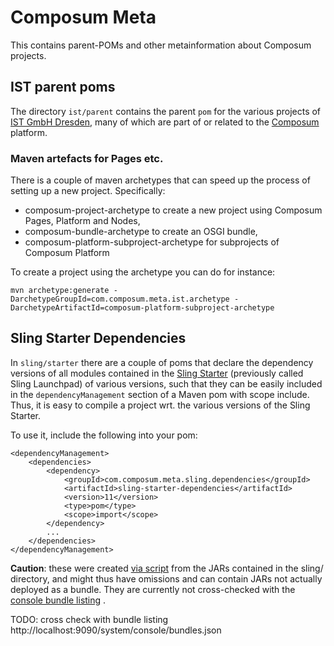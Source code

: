 # Composum Meta
This contains parent-POMs and other metainformation about Composum projects.

## IST parent poms

The directory `ist/parent` contains the parent `pom` for the various projects of [IST GmbH Dresden](https://www.ist-software.com/), many of which are part of or related to the [Composum](http://composum.com) platform.

### Maven artefacts for Pages etc.

There is a couple of maven archetypes that can speed up the process of setting up a new project. Specifically:

- composum-project-archetype to create a new project using Composum Pages, Platform and Nodes,
- composum-bundle-archetype to create an OSGI bundle,
- composum-platform-subproject-archetype for subprojects of Composum Platform

To create a project using the archetype you can do for instance:

    mvn archetype:generate -DarchetypeGroupId=com.composum.meta.ist.archetype -DarchetypeArtifactId=composum-platform-subproject-archetype
 

## Sling Starter Dependencies

In `sling/starter` there are a couple of poms that declare the dependency versions of all modules
contained in the [Sling Starter](https://github.com/apache/sling-org-apache-sling-starter) (previously called Sling Launchpad) of various versions,
such that they can be easily included in the `dependencyManagement` section of a Maven pom with scope include.
Thus, it is easy to compile a project wrt. the various versions of the Sling Starter.

To use it, include the following into your pom:

    <dependencyManagement>
        <dependencies>
            <dependency>
                <groupId>com.composum.meta.sling.dependencies</groupId>
                <artifactId>sling-starter-dependencies</artifactId>
                <version>11</version>
                <type>pom</type>
                <scope>import</scope>
            </dependency>
            ...
        </dependencies>
    </dependencyManagement>



<b>Caution</b>: these were created [via script](sling/starter/dependencies/README.md) 
from the JARs contained in the sling/ directory, and might thus have omissions and can contain JARs not actually
deployed as a bundle. They are currently not cross-checked with the [console bundle listing](http://localhost:9090/system/console/bundles) .

TODO: cross check with bundle listing  http://localhost:9090/system/console/bundles.json 
